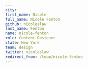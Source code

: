```yaml
---
city: 
first_name: Nicole
full_name: Nicole Fenton
github: nicoleslaw
last_name: Fenton
name: nicole-fenton
role: Content Designer
state: New York
team: design
twitter: nicoleslaw
redirect_from: /team/nicole-fenton
---
```

